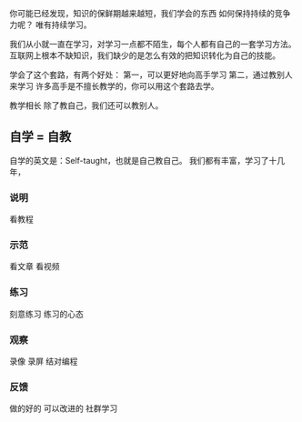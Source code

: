 你可能已经发现，知识的保鲜期越来越短，我们学会的东西
如何保持持续的竞争力呢？
唯有持续学习。

我们从小就一直在学习，对学习一点都不陌生，每个人都有自己的一套学习方法。
互联网上根本不缺知识，我们缺少的是怎么有效的把知识转化为自己的技能。

学会了这个套路，有两个好处：
第一，可以更好地向高手学习
第二，通过教别人来学习
许多高手是不擅长教学的，你可以用这个套路去学。

教学相长
除了教自己，我们还可以教别人。

## 自学 = 自教
自学的英文是：Self-taught，也就是自己教自己。
我们都有丰富，学习了十几年，

### 说明
看教程

### 示范
看文章
看视频

### 练习
刻意练习
练习的心态

### 观察
录像
录屏
结对编程

### 反馈
做的好的
可以改进的
社群学习